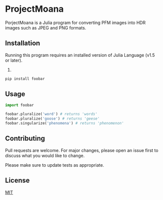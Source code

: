 # ProjectMoana

PorjectMoana is a Julia program for converting PFM images into HDR images such as JPEG and PNG formats.

## Installation
Running this program requires an installed version of Julia Language (v1.5 or later).

1) 

```bash
pip install foobar
```

## Usage

```python
import foobar

foobar.pluralize('word') # returns 'words'
foobar.pluralize('goose') # returns 'geese'
foobar.singularize('phenomena') # returns 'phenomenon'
```

## Contributing
Pull requests are welcome. For major changes, please open an issue first to discuss what you would like to change.

Please make sure to update tests as appropriate.

## License
[MIT](https://choosealicense.com/licenses/mit/)
<!--stackedit_data:
eyJoaXN0b3J5IjpbLTk2MDIxMTQ2NywtNzMzMDMxNzMwLC0xOT
c2OTA1MzczLDIwMjA4MTE2MDJdfQ==
-->